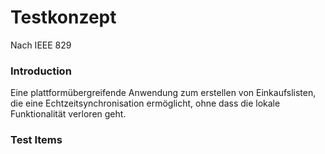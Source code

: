 # Testkonzept
Nach IEEE 829

### Introduction 
Eine plattformübergreifende Anwendung zum erstellen von Einkaufslisten, die eine Echtzeitsynchronisation ermöglicht, ohne dass die lokale Funktionalität verloren geht.

### Test Items
